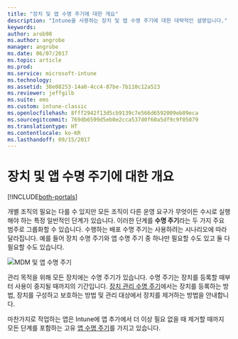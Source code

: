 ```yaml
---
title: "장치 및 앱 수명 주기에 대한 개요"
description: "Intune을 사용하는 장치 및 앱 수명 주기에 대한 대략적인 설명입니다."
keywords: 
author: arob98
ms.author: angrobe
manager: angrobe
ms.date: 06/07/2017
ms.topic: article
ms.prod: 
ms.service: microsoft-intune
ms.technology: 
ms.assetid: 38e08253-14a0-4cc4-87be-7b110c12a523
ms.reviewer: jeffgilb
ms.suite: ems
ms.custom: intune-classic
ms.openlocfilehash: 8fff2942f13d5cb9139c7e566d6592009eb89eca
ms.sourcegitcommit: 769db6599d5eb0e2cca537d0f60a5df9c9f05079
ms.translationtype: HT
ms.contentlocale: ko-KR
ms.lasthandoff: 09/15/2017
---
```

# <a name="overview-of-device-and-app-lifecycles"></a>장치 및 앱 수명 주기에 대한 개요

[!INCLUDE[both-portals](./includes/note-for-both-portals.md)]

개별 조직의 필요는 다를 수 있지만 모든 조직이 다른 운영 요구가 무엇이든 수시로 실행해야 하는 특정 일반적인 단계가 있습니다. 이러한 단계를 **수명 주기**라는 두 가지 주요 범주로 그룹화할 수 있습니다. 수행하는 배포 수명 주기는 사용하려는 시나리오에 따라 달라집니다. 예를 들어 장치 수명 주기와 앱 수명 주기 중 하나만 필요할 수도 있고 둘 다 필요할 수도 있습니다.

![MDM 및 앱 수명 주기](./media/device-app-lifecycle.png "모바일 장치 및 앱 수명 주기")

관리 목적을 위해 모든 장치에는 수명 주기가 있습니다. 수명 주기는 장치를 등록할 때부터 사용이 중지될 때까지의 기간입니다. [장치 관리 수명 주기](device-lifecycle.md)에서는 장치를 등록하는 방법, 장치를 구성하고 보호하는 방법 및 관리 대상에서 장치를 제거하는 방법을 안내합니다.

마찬가지로 작업하는 앱은 Intune에 앱 추가에서 더 이상 필요 없을 때 제거할 때까지 모든 단계를 포함하는 고유 [앱 수명 주기](app-lifecycle.md)를 가지고 있습니다.
